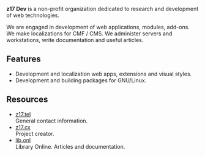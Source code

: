 **z17 Dev** is a non-profit organization dedicated to research and development of web technologies.

We are engaged in development of web applications, modules, add-ons. We make localizations for CMF / CMS. We administer servers and workstations, write documentation and useful articles.

## Features

- Development and localization web apps, extensions and visual styles.
- Development and building packages for GNU/Linux.

## Resources

- [z17.tel](https://z17.tel)  
  General contact information.
- [z17.cx](https://z17.cx)  
  Project creator.
- [lib.onl](https://lib.onl)  
  Library Online. Articles and documentation.
